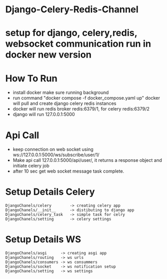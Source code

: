 # Django-Celery-Redis-Channel
# setup for django, celery,redis, websocket communication run in docker new version 

# How To Run
* install docker make sure running background
* run command "docker compose -f docker_compose.yaml up"
    docker will pull and create django celery redis instances
* docker will run redis broker redis:6379/1, for celery redis:6379/2
* django will run 127.0.0.1:5000

# Api Call
* keep connection on web socket using ws://127.0.0.1:5000/ws/subscribe/user/1/
* Make api call 127.0.0.1:5000/api/user/, it returns a response object and initiate celery job
* after 10 sec get web socket message task complete.

# Setup Details Celery
    DjangoChanels/celery        -> creating celery app
    DjangoChanels/__init__      -> distibuting to django app
    DjangoChanels/celery_task   -> simple task for celry
    DjangoChanels/setting       -> celery settings

# Setup Details WS
    DjangoChanels/asgi      -> creating asgi app
    DjangoChanels/routing   -> ws urls
    DjangoChanels/consumers -> ws consummers 
    DjangoChanels/socket    -> ws notification setup
    DjangoChanels/setting   -> ws settings
